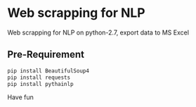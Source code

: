 # Web scrapping for NLP
Web scrapping for NLP on python-2.7, export data to MS Excel

## Pre-Requirement
```python
pip install BeautifulSoup4
pip install requests
pip install pythainlp
``` 

Have fun